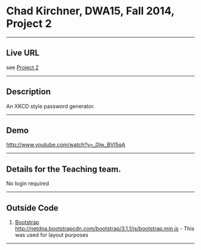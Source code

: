 # Chad Kirchner, DWA15, Fall 2014, Project 2

----
## Live URL
see [Project 2](http://p2.chadkirchner.me/p2.php)

----
## Description
An XKCD style password generator.

----
## Demo
http://www.youtube.com/watch?v=_0lw_BVI5qA

----
## Details for the Teaching team.
No login required

----
## Outside Code
1. [Bootstrap](http://netdna.bootstrapcdn.com/bootstrap/3.1.1/js/bootstrap.min.js) http://netdna.bootstrapcdn.com/bootstrap/3.1.1/js/bootstrap.min.js - This was used for layout purposes


----